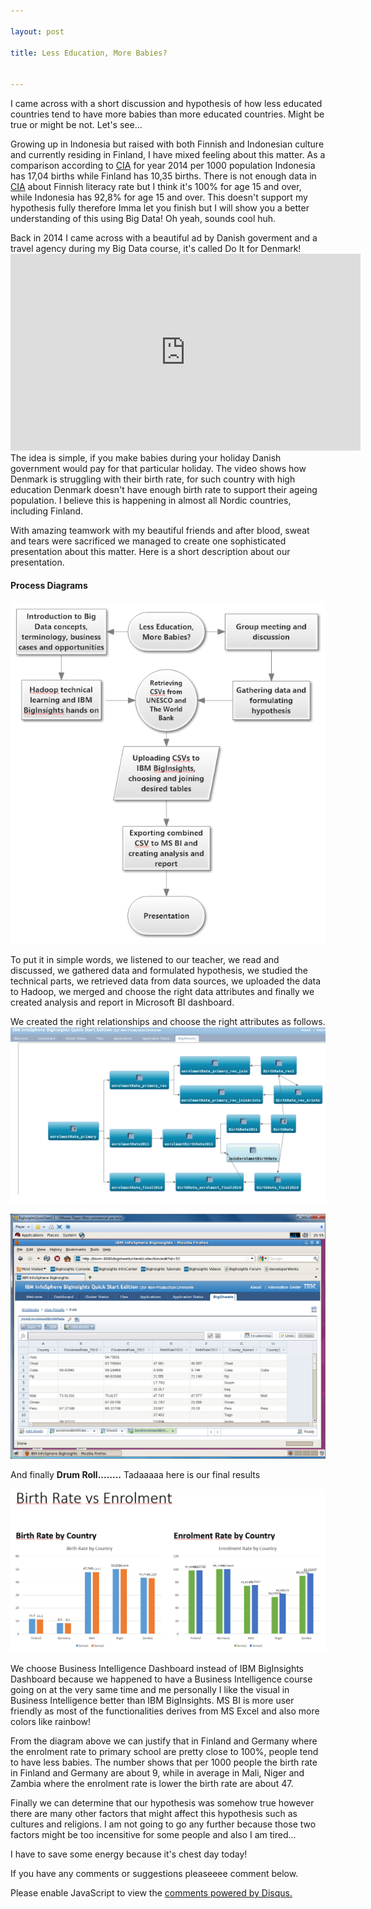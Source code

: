```yaml
---

layout: post

title: Less Education, More Babies?


---
```

I came across with a short discussion and hypothesis of how less educated countries tend to have more babies than more educated countries. Might be true or might be not. Let's see...

Growing up in Indonesia but raised with both Finnish and Indonesian culture and currently residing in Finland, I have mixed feeling about this matter. As a comparison according to [CIA](https://www.cia.gov/library/publications/the-world-factbook/fields/2054.html#13) for year 2014 per 1000 population Indonesia has 17,04 births while Finland has 10,35 births. There is not enough data in [CIA](https://www.cia.gov/library/publications/the-world-factbook/fields/2103.html#139) about Finnish literacy rate but I think it's 100% for age 15 and over, while Indonesia has 92,8% for age 15 and over. This doesn't support my hypothesis fully therefore Imma let you finish but I will show you a better understanding of this using Big Data! Oh yeah, sounds cool huh.

Back in 2014 I came across with a beautiful ad by Danish goverment and a travel agency during my Big Data course, it's called Do It for Denmark! <iframe width="560" height="315" src="https://www.youtube.com/embed/vrO3TfJc9Qw" frameborder="0" allowfullscreen></iframe> The idea is simple, if you make babies during your holiday Danish government would pay for that particular holiday. The video shows how Denmark is struggling with their birth rate, for such country with high education Denmark doesn't have enough birth rate to support their ageing population. I believe this is happening in almost all Nordic countries, including Finland.

With amazing teamwork with my beautiful friends and after blood, sweat and tears were sacrificed we managed to create one sophisticated presentation about this matter.
Here is a short description about our presentation.

<h4>Process Diagrams</h4>
<img src="public/img/babiesdiagram.gif" alt="making babies">

To put it in simple words, we listened to our teacher, we read and discussed, we gathered data and formulated hypothesis, we studied the technical parts, we retrieved data from data sources, we uploaded the data to Hadoop, we merged and choose the right data attributes and finally we created analysis and report in Microsoft BI dashboard.

We created the right relationships and choose the right attributes as follows.
<img src="public/img/DiagramWorkflow.gif" alt="diagram workflow">

<img src="public/img/relationship.gif" alt="diagram workflow">

And finally **Drum Roll........**
Tadaaaaa here is our final results

<img src="public/img/BigDataPresentation.gif" alt="Final Presentation">

We choose Business Intelligence Dashboard instead of IBM BigInsights Dashboard because we happened to have a Business Intelligence course going on at the very same time and me personally I like the visual in Business Intelligence better than IBM BigInsights. MS BI is more user friendly as most of the functionalities derives from MS Excel and also more colors like rainbow!

From the diagram above we can justify that in Finland and Germany where the enrolment rate to primary school are pretty close to 100%, people tend to have less babies. The number shows that per 1000 people the birth rate in Finland and Germany are about 9, while in average in Mali, Niger and Zambia where the enrolment rate is lower the birth rate are about 47.

Finally we can determine that our hypothesis was somehow true however there are many other factors that might affect this hypothesis such as cultures and religions. I am not going to go any further because those two factors might be too incensitive for some people and also I am tired...

I have to save some energy because it's chest day today!

If you have any comments or suggestions pleaseeee comment below.


<div id="disqus_thread"></div>
<script type="text/javascript">
    /* * * CONFIGURATION VARIABLES * * */
    var disqus_shortname = 'arintole';
    
    /* * * DON'T EDIT BELOW THIS LINE * * */
    (function() {
        var dsq = document.createElement('script'); dsq.type = 'text/javascript'; dsq.async = true;
        dsq.src = '//' + disqus_shortname + '.disqus.com/embed.js';
        (document.getElementsByTagName('head')[0] || document.getElementsByTagName('body')[0]).appendChild(dsq);
    })();
</script>
<noscript>Please enable JavaScript to view the <a href="https://disqus.com/?ref_noscript" rel="nofollow">comments powered by Disqus.</a></noscript>